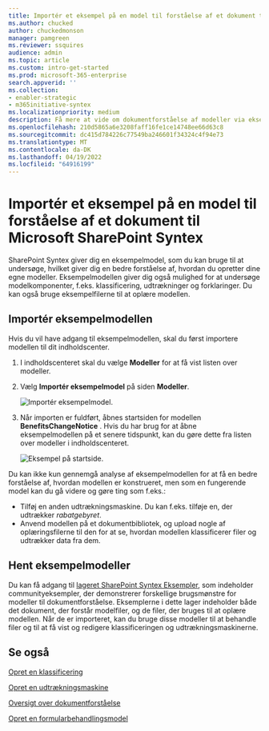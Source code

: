 ```yaml
---
title: Importér et eksempel på en model til forståelse af et dokument til Microsoft SharePoint Syntex
ms.author: chucked
author: chuckedmonson
manager: pamgreen
ms.reviewer: ssquires
audience: admin
ms.topic: article
ms.custom: intro-get-started
ms.prod: microsoft-365-enterprise
search.appverid: ''
ms.collection:
- enabler-strategic
- m365initiative-syntex
ms.localizationpriority: medium
description: Få mere at vide om dokumentforståelse af modeller via eksempelmodellen.
ms.openlocfilehash: 210d5865a6e3208faff16fe1ce14748ee66d63c8
ms.sourcegitcommit: dc415d784226c77549ba246601f34324c4f94e73
ms.translationtype: MT
ms.contentlocale: da-DK
ms.lasthandoff: 04/19/2022
ms.locfileid: "64916199"
---
```

# <a name="import-a-sample-document-understanding-model-for-microsoft-sharepoint-syntex"></a>Importér et eksempel på en model til forståelse af et dokument til Microsoft SharePoint Syntex

SharePoint Syntex giver dig en eksempelmodel, som du kan bruge til at undersøge, hvilket giver dig en bedre forståelse af, hvordan du opretter dine egne modeller. Eksempelmodellen giver dig også mulighed for at undersøge modelkomponenter, f.eks. klassificering, udtrækninger og forklaringer. Du kan også bruge eksempelfilerne til at oplære modellen.

## <a name="import-the-sample-model"></a>Importér eksempelmodellen

Hvis du vil have adgang til eksempelmodellen, skal du først importere modellen til dit indholdscenter.

1. I indholdscenteret skal du vælge **Modeller** for at få vist listen over modeller.</br>
2. Vælg **Importér eksempelmodel** på siden **Modeller**.</br>

    ![Importér eksempelmodel.](../media/content-understanding/import-sample-model.png) </br>

3. Når importen er fuldført, åbnes startsiden for modellen **BenefitsChangeNotice** . Hvis du har brug for at åbne eksempelmodellen på et senere tidspunkt, kan du gøre dette fra listen over modeller i indholdscenteret. </br>

     ![Eksempel på startside.](../media/content-understanding/sample-home-page.png)</br>

Du kan ikke kun gennemgå analyse af eksempelmodellen for at få en bedre forståelse af, hvordan modellen er konstrueret, men som en fungerende model kan du gå videre og gøre ting som f.eks.:

- Tilføj en anden udtrækningsmaskine. Du kan f.eks. tilføje en, der udtrækker *rabatgebyret*.
- Anvend modellen på et dokumentbibliotek, og upload nogle af oplæringsfilerne til den for at se, hvordan modellen klassificerer filer og udtrækker data fra dem.

## <a name="get-sample-models"></a>Hent eksempelmodeller

Du kan få adgang til [lageret SharePoint Syntex Eksempler](https://github.com/pnp/syntex-samples), som indeholder communityeksempler, der demonstrerer forskellige brugsmønstre for modeller til dokumentforståelse. Eksemplerne i dette lager indeholder både det dokument, der forstår modelfiler, og de filer, der bruges til at oplære modellen. Når de er importeret, kan du bruge disse modeller til at behandle filer og til at få vist og redigere klassificeringen og udtrækningsmaskinerne.

## <a name="see-also"></a>Se også
[Opret en klassificering](create-a-classifier.md)

[Opret en udtrækningsmaskine](create-an-extractor.md)

[Oversigt over dokumentforståelse](document-understanding-overview.md)

[Opret en formularbehandlingsmodel](create-a-form-processing-model.md)  
